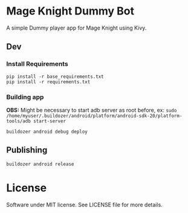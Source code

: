 # Mage Knight Dummy Bot
A simple Dummy player app for Mage Knight using Kivy.

## Dev
### Install Requirements

```
pip install -r base_requirements.txt
pip install -r requirements.txt
```

### Building app
**OBS:** Might be necessary to start adb server as root before, ex:
`sudo /home/myuser/.buildozer/android/platform/android-sdk-20/platform-tools/adb start-server`

`buildozer android debug deploy`

## Publishing
`buildozer android release`


# License
Software under MIT license. See LICENSE file for more details.